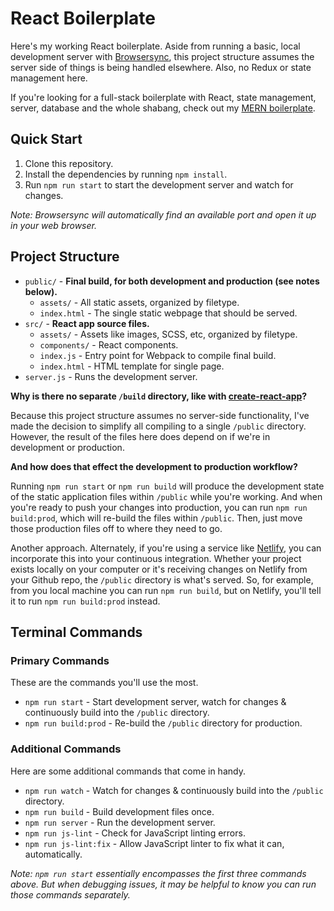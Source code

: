 # React Boilerplate

Here's my working React boilerplate. Aside from running a basic, local development server with [Browsersync](https://browsersync.io/), this project structure assumes the server side of things is being handled elsewhere. Also, no Redux or state management here.

If you're looking for a full-stack boilerplate with React, state management, server, database and the whole shabang, check out my [MERN boilerplate](https://github.com/themeblvd/mern-boilerplate).

## Quick Start

1. Clone this repository.
2. Install the dependencies by running `npm install`.
3. Run `npm run start` to start the development server and watch for changes.

*Note: Browsersync will automatically find an available port and open it up in your web browser.*

## Project Structure

* `public/` - **Final build, for both development and production (see notes below).**
    * `assets/` - All static assets, organized by filetype.
    * `index.html` - The single static webpage that should be served.
* `src/` - **React app source files.**
    * `assets/` - Assets like images, SCSS, etc, organized by filetype.
    * `components/` - React components.
    * `index.js` - Entry point for Webpack to compile final build.
    * `index.html` - HTML template for single page.
* `server.js` - Runs the development server.

**Why is there no separate `/build` directory, like with [create-react-app](https://github.com/facebook/create-react-app)?**

Because this project structure assumes no server-side functionality, I've made the decision to simplify all compiling to a single `/public` directory. However, the result of the files here does depend on if we're in development or production.

**And how does that effect the development to production workflow?**

Running `npm run start` or `npm run build` will produce the development state of the static application files within `/public` while you're working. And when you're ready to push your changes into production, you can run `npm run build:prod`, which will re-build the files within `/public`. Then, just move those production files off to where they need to go.

Another approach. Alternately, if you're using a service like [Netlify](https://www.netlify.com/), you can incorporate this into your continuous integration. Whether your project exists locally on your computer or it's receiving changes on Netlify from your Github repo, the `/public` directory is what's served. So, for example, from you local machine you can run `npm run build`, but on Netlify, you'll tell it to run `npm run build:prod` instead.

## Terminal Commands

### Primary Commands

These are the commands you'll use the most.

* `npm run start` - Start development server, watch for changes & continuously build into the `/public` directory.
* `npm run build:prod` - Re-build the `/public` directory for production.

### Additional Commands

Here are some additional commands that come in handy.

* `npm run watch` - Watch for changes & continuously build into the `/public` directory.
* `npm run build` - Build development files once.
* `npm run server` - Run the development server.
* `npm run js-lint` - Check for JavaScript linting errors.
* `npm run js-lint:fix` - Allow JavaScript linter to fix what it can, automatically.

*Note: `npm run start` essentially encompasses the first three commands above. But when debugging issues, it may be helpful to know you can run those commands separately.*
